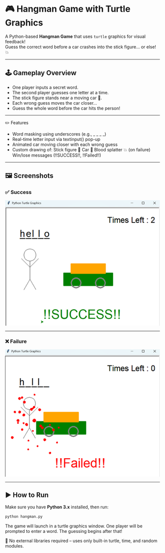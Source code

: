 # 🎮 Hangman Game with Turtle Graphics

A Python-based **Hangman Game** that uses `turtle` graphics for visual feedback!  
Guess the correct word before a car crashes into the stick figure... or else! 💥

---

## 🕹 Gameplay Overview

- One player inputs a secret word.
- The second player guesses one letter at a time.
- The stick figure stands near a moving car 🚗.
- Each wrong guess moves the car closer...
- Guess the whole word before the car hits the person!

---

✏️ Features
- Word masking using underscores (e.g., _ _ _ _)
- Real-time letter input via textinput() pop-up
- Animated car moving closer with each wrong guess
- Custom drawing of:
  Stick figure 🧍
  Car 🚗
  Blood splatter 💥 (on failure)
  Win/lose messages (!!SUCCESS!!, !!Failed!!)

---

## 🖼 Screenshots

### ✅ Success
![Success](result_success.png)

---

### ❌ Failure
![Failed](result_failed.png)

---

## ▶️ How to Run

Make sure you have **Python 3.x** installed, then run:

```bash
python hangman.py
```
The game will launch in a turtle graphics window. One player will be prompted to enter a word. The guessing begins after that!

🐢 No external libraries required – uses only built-in turtle, time, and random modules.

